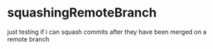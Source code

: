 # squashingRemoteBranch
just testing if i can squash commits after they have been merged on a remote branch
